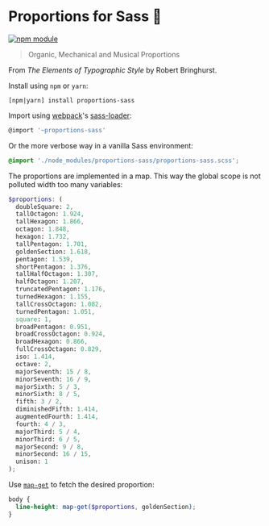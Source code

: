 # Proportions for Sass 📐

[![npm module](https://badge.fury.io/js/proportions-sass.svg)](https://www.npmjs.org/package/proportions-sass)

> Organic, Mechanical and Musical Proportions

From *The Elements of Typographic Style* by Robert Bringhurst.

Install using `npm` or `yarn`:

```
[npm|yarn] install proportions-sass
```

Import using [webpack](https://github.com/webpack/webpack)'s [sass-loader](https://github.com/webpack-contrib/sass-loader):

```js
@import '~proportions-sass'
```

Or the more verbose way in a vanilla Sass environment:

```scss
@import './node_modules/proportions-sass/proportions-sass.scss';
```

The proportions are implemented in a map. This way the global scope is not polluted width too many variables:

```scss
$proportions: (
  doubleSquare: 2,
  tallOctagon: 1.924,
  tallHexagon: 1.866,
  octagon: 1.848,
  hexagon: 1.732,
  tallPentagon: 1.701,
  goldenSection: 1.618,
  pentagon: 1.539,
  shortPentagon: 1.376,
  tallHalfOctagon: 1.307,
  halfOctagon: 1.207,
  truncatedPentagon: 1.176,
  turnedHexagon: 1.155,
  tallCrossOctagon: 1.082,
  turnedPentagon: 1.051,
  square: 1,
  broadPentagon: 0.951,
  broadCrossOctagon: 0.924,
  broadHexagon: 0.866,
  fullCrossOctagon: 0.829,
  iso: 1.414,
  octave: 2,
  majorSeventh: 15 / 8,
  minorSeventh: 16 / 9,
  majorSixth: 5 / 3,
  minorSixth: 8 / 5,
  fifth: 3 / 2,
  diminishedFifth: 1.414,
  augmentedFourth: 1.414,
  fourth: 4 / 3,
  majorThird: 5 / 4,
  minorThird: 6 / 5,
  majorSecond: 9 / 8,
  minorSecond: 16 / 15,
  unison: 1
);
```

Use [`map-get`](http://sass-lang.com/documentation/Sass/Script/Functions.html#map_get-instance_method) to fetch the desired proportion:

```scss
body {
  line-height: map-get($proportions, goldenSection);
}
```
